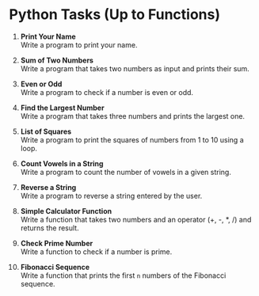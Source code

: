 # Python Tasks (Up to Functions)

1. **Print Your Name**  
   Write a program to print your name.

2. **Sum of Two Numbers**  
   Write a program that takes two numbers as input and prints their sum.

3. **Even or Odd**  
   Write a program to check if a number is even or odd.

4. **Find the Largest Number**  
   Write a program that takes three numbers and prints the largest one.

5. **List of Squares**  
   Write a program to print the squares of numbers from 1 to 10 using a loop.

6. **Count Vowels in a String**  
   Write a program to count the number of vowels in a given string.

7. **Reverse a String**  
   Write a program to reverse a string entered by the user.

8. **Simple Calculator Function**  
   Write a function that takes two numbers and an operator (+, -, *, /) and returns the result.

9. **Check Prime Number**  
   Write a function to check if a number is prime.

10. **Fibonacci Sequence**  
    Write a function that prints the first `n` numbers of the Fibonacci sequence.